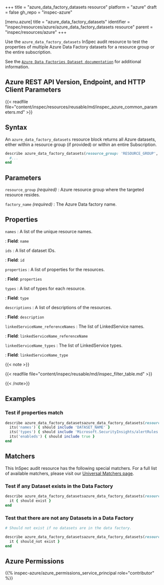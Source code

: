 +++
title = "azure_data_factory_datasets resource"
platform = "azure"
draft = false
gh_repo = "inspec-azure"

[menu.azure]
title = "azure_data_factory_datasets"
identifier = "inspec/resources/azure/azure_data_factory_datasets resource"
parent = "inspec/resources/azure"
+++

Use the `azure_data_factory_datasets` InSpec audit resource to test the properties of multiple Azure Data Factory datasets for a resource group or the entire subscription.

See the [`Azure Data Factories Dataset documentation`](https://docs.microsoft.com/en-us/rest/api/datafactory/datasets/get) for additional information.

## Azure REST API Version, Endpoint, and HTTP Client Parameters

{{< readfile file="content/inspec/resources/reusable/md/inspec_azure_common_parameters.md" >}}

## Syntax

An `azure_data_factory_datasets` resource block returns all Azure datasets, either within a resource group (if provided) or within an entire Subscription.

```ruby
describe azure_data_factory_datasets(resource_group: 'RESOURCE_GROUP', factory_name: 'FACTORY_NAME') do
  #...
end
```

## Parameters

`resource_group` _(required)_
: Azure resource group where the targeted resource resides.

`factory_name` _(required)_
: The Azure Data factory name.

## Properties

`names`
: A list of the unique resource names.

: **Field**: `name`

`ids`
: A list of dataset IDs.

: **Field**: `id`

`properties`
: A list of properties for the resources.

: **Field**: `properties`

`types`
: A list of types for each resource.

: **Field**: `type`

`descriptions`
: A list of descriptions of the resources.

: **Field**: `description`

`linkedServiceName_referenceNames`
: The list of LinkedService names.

: **Field**: `linkedServiceName_referenceName`

`linkedServiceName_types`
: The list of LinkedService types.

: **Field**: `linkedServiceName_type`

{{< note >}}

{{< readfile file="content/inspec/reusable/md/inspec_filter_table.md" >}}

{{< /note>}}

## Examples

### Test if properties match

```ruby
describe azure_data_factory_datasetsazure_data_factory_datasets(resource_group: 'RESOURCE_GROUP', factory_name: 'FACTORY_NAME') do
  its('names') { should include 'DATASET_NAME' }
  its('types') { should include 'Microsoft.SecurityInsights/alertRules' }
  its('enableds') { should include true }
end
```

## Matchers

This InSpec audit resource has the following special matchers. For a full list of available matchers, please visit our [Universal Matchers page](https://docs.chef.io/inspec/matchers/).

### Test if any Dataset exists in the Data Factory

```ruby
describe azure_data_factory_datasetsazure_data_factory_datasets(resource_group: 'RESOURCE_GROUP', factory_name: 'FACTORY_NAME') do
  it { should exist }
end
```

### Test that there are not any Datasets in a Data Factory

```ruby
# Should not exist if no datasets are in the data factory.

describe azure_data_factory_datasetsazure_data_factory_datasets(resource_group: 'RESOURCE_GROUP', factory_name: 'FACTORY_NAME') do
  it { should_not exist }
end
```

## Azure Permissions

{{% inspec-azure/azure_permissions_service_principal role="contributor" %}}
